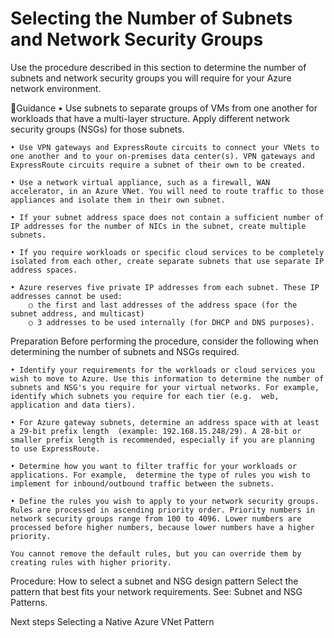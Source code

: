 # Selecting the Number of Subnets and Network Security Groups


Use the procedure described in this section to determine the number of subnets and network security groups you will require for your Azure network environment.

Guidance
	• Use subnets to separate groups of VMs from one another for workloads that have a multi-layer structure. Apply different network security groups (NSGs) for those subnets.
	
	• Use VPN gateways and ExpressRoute circuits to connect your VNets to one another and to your on-premises data center(s). VPN gateways and ExpressRoute circuits require a subnet of their own to be created.
	
	• Use a network virtual appliance, such as a firewall, WAN accelerator, in an Azure VNet. You will need to route traffic to those appliances and isolate them in their own subnet.
	
	• If your subnet address space does not contain a sufficient number of IP addresses for the number of NICs in the subnet, create multiple subnets. 
	
	• If you require workloads or specific cloud services to be completely isolated from each other, create separate subnets that use separate IP address spaces. 
	
	• Azure reserves five private IP addresses from each subnet. These IP addresses cannot be used: 
		○ the first and last addresses of the address space (for the subnet address, and multicast) 
		○ 3 addresses to be used internally (for DHCP and DNS purposes).



Preparation
Before performing the procedure, consider the following when determining the number of subnets and NSGs required.

	• Identify your requirements for the workloads or cloud services you wish to move to Azure. Use this information to determine the number of subnets and NSG's you require for your virtual networks. For example, identify which subnets you require for each tier (e.g.  web, application and data tiers). 
	 
	• For Azure gateway subnets, determine an address space with at least a 29-bit prefix length  (example: 192.168.15.248/29). A 28-bit or smaller prefix length is recommended, especially if you are planning to use ExpressRoute.

	• Determine how you want to filter traffic for your workloads or applications. For example,  determine the type of rules you wish to implement for inbound/outbound traffic between the subnets. 
	
	• Define the rules you wish to apply to your network security groups. Rules are processed in ascending priority order. Priority numbers in network security groups range from 100 to 4096. Lower numbers are processed before higher numbers, because lower numbers have a higher priority. 
	
	You cannot remove the default rules, but you can override them by creating rules with higher priority. 



Procedure:  How to select a subnet and NSG design pattern 
Select the pattern that best fits your network requirements. See: Subnet and NSG Patterns.



Next steps
Selecting a Native Azure VNet Pattern

